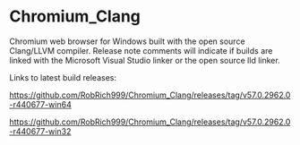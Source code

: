 # Chromium_Clang

Chromium web browser for Windows built with the open source Clang/LLVM compiler. Release note comments will indicate if builds are linked with the Microsoft Visual Studio linker or the open source lld linker.

Links to latest build releases:

https://github.com/RobRich999/Chromium_Clang/releases/tag/v57.0.2962.0-r440677-win64

https://github.com/RobRich999/Chromium_Clang/releases/tag/v57.0.2962.0-r440677-win32
